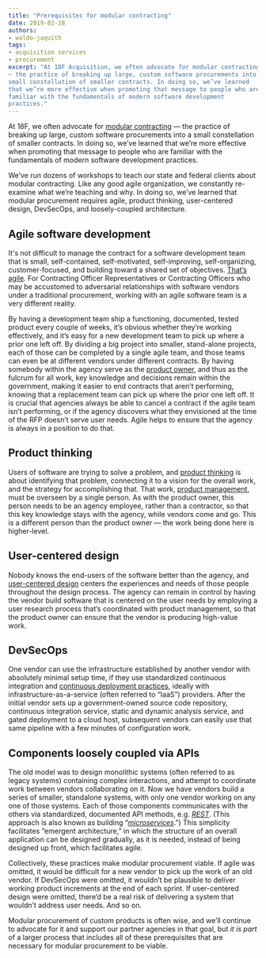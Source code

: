 ```yaml
---
title: "Prerequisites for modular contracting"
date: 2019-02-28
authors:
- waldo-jaquith
tags:
- acquisition services
- procurement
excerpt: "At 18F Acquisition, we often advocate for modular contracting
— the practice of breaking up large, custom software procurements into a
small constellation of smaller contracts. In doing so, we’ve learned
that we’re more effective when promoting that message to people who are
familiar with the fundamentals of modern software development
practices."
---
```


At 18F, we often advocate for [modular contracting](https://18f.gsa.gov/2017/10/11/pulling-back-the-curtain-on-it-procurement/)
— the practice of breaking up large, custom software procurements into a
small constellation of smaller contracts. In doing so, we’ve learned
that we’re more effective when promoting that message to people who are
familiar with the fundamentals of modern software development practices.

We’ve run dozens of workshops to teach our state and federal clients
about modular contracting. Like any good agile organization, we
constantly re-examine what we’re teaching and why. In doing so, we’ve
learned that modular procurement requires agile, product thinking,
user-centered design, DevSecOps, and loosely-coupled architecture.

## Agile software development

It's not difficult to manage the
contract for a software development team that is small, self-contained,
self-motivated, self-improving, self-organizing, customer-focused, and
building toward a shared set of objectives. [That’s agile](https://agile.18f.gov/). For Contracting Officer Representatives or Contracting Officers who may be accustomed to
adversarial relationships with software vendors under a traditional
procurement, working with an agile software team is a very different
reality. 

By having a development team ship a functioning, documented,
tested product every couple of weeks, it’s obvious whether they’re
working effectively, and it’s easy for a new development team to pick up
where a prior one left off. By dividing a big project into smaller,
stand-alone projects, each of those can be completed by a single agile
team, and those teams can even be at different vendors under different
contracts. By having somebody within the agency serve as the [product owner](https://agile.18f.gov/agile-lexicon/#roles), and thus as the fulcrum for all work, key knowledge and decisions remain within the
government, making it easier to end contracts that aren’t performing,
knowing that a replacement team can pick up where the prior one left
off. It is crucial that agencies always be able to cancel a contract if
the agile team isn’t performing, or if the agency discovers what they
envisioned at the time of the RFP doesn’t serve user needs. Agile helps to ensure that the agency is always in a position to do that.

## Product thinking

Users of software are trying to solve a problem,
and [product thinking](https://18f.gsa.gov/2018/12/11/product-management-at-18F-part-2-acquisitions/)
is about identifying that problem, connecting it to a vision for the
overall work, and the strategy for accomplishing that. That work,
[product management](https://product-guide.18f.gov/product-management-at-18f/),
must be overseen by a single person. As with the product owner, this
person needs to be an agency employee, rather than a contractor, so that
this key knowledge stays with the agency, while vendors come and go.
This is a different person than the product owner — the work being done
here is higher-level.

## User-centered design

Nobody knows the end-users of the software
better than the agency, and [user-centered design](https://product-guide.18f.gov/working-in-a-way-that-reflects-our-values/user-centered-design/)
centers the experiences and needs of those people throughout the design
process. The agency can remain in control by having the vendor build
software that is centered on the user needs by employing a user research
process that’s coordinated with product management, so that the product
owner can ensure that the vendor is producing high-value work.

## DevSecOps

One vendor can use the infrastructure established by
another vendor with absolutely minimal setup time, if they use
standardized continuous integration and [continuous deployment practices](https://18f.gsa.gov/tags/devops/), ideally with
infrastructure-as-a-service (often referred to “IaaS”) providers. After
the initial vendor sets up a government-owned source code repository,
continuous integration service, static and dynamic analysis service, and
gated deployment to a cloud host, subsequent vendors can easily use that
same pipeline with a few minutes of configuration work.

## Components loosely coupled via APIs

The old model was to design
monolithic systems (often referred to as legacy systems) containing
complex interactions, and attempt to coordinate work between vendors
collaborating on it. Now we have vendors build a series of smaller,
standalone systems, with only one vendor working on any one of those
systems. Each of those components communicates with the others via
standardized, documented API methods, e.g.
[*REST*](https://en.wikipedia.org/wiki/Representational_state_transfer).
(This approach is also known as building
“[*microservices*](https://www.martinfowler.com/articles/microservices.html).”)
This simplicity facilitates “emergent architecture,” in which the
structure of an overall application can be designed gradually, as it is
needed, instead of being designed up front, which facilitates agile.

Collectively, these practices make modular procurement viable. If agile
was omitted, it would be difficult for a new vendor to pick up the work
of an old vendor. If DevSecOps were omitted, it wouldn’t be plausible to
deliver working product increments at the end of each sprint. If
user-centered design were omitted, there’d be a real risk of delivering
a system that wouldn’t address user needs. And so on.

Modular procurement of custom products is often wise, and we’ll continue
to advocate for it and support our partner agencies in that goal, but
*it is part* of a larger process that includes all of these
prerequisites that are necessary for modular procurement to be viable.
